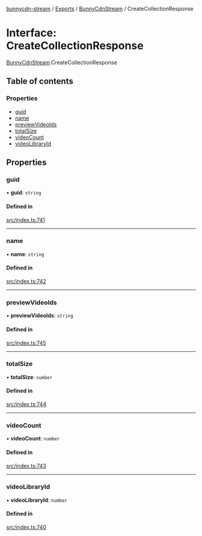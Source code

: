 [bunnycdn-stream](../README.md) / [Exports](../modules.md) / [BunnyCdnStream](../modules/BunnyCdnStream.md) / CreateCollectionResponse

# Interface: CreateCollectionResponse

[BunnyCdnStream](../modules/BunnyCdnStream.md).CreateCollectionResponse

## Table of contents

### Properties

- [guid](BunnyCdnStream.CreateCollectionResponse.md#guid)
- [name](BunnyCdnStream.CreateCollectionResponse.md#name)
- [previewVideoIds](BunnyCdnStream.CreateCollectionResponse.md#previewvideoids)
- [totalSize](BunnyCdnStream.CreateCollectionResponse.md#totalsize)
- [videoCount](BunnyCdnStream.CreateCollectionResponse.md#videocount)
- [videoLibraryId](BunnyCdnStream.CreateCollectionResponse.md#videolibraryid)

## Properties

### guid

• **guid**: `string`

#### Defined in

[src/index.ts:741](https://github.com/dan-online/bunnycdn-stream/blob/2d76aff/src/index.ts#L741)

___

### name

• **name**: `string`

#### Defined in

[src/index.ts:742](https://github.com/dan-online/bunnycdn-stream/blob/2d76aff/src/index.ts#L742)

___

### previewVideoIds

• **previewVideoIds**: `string`

#### Defined in

[src/index.ts:745](https://github.com/dan-online/bunnycdn-stream/blob/2d76aff/src/index.ts#L745)

___

### totalSize

• **totalSize**: `number`

#### Defined in

[src/index.ts:744](https://github.com/dan-online/bunnycdn-stream/blob/2d76aff/src/index.ts#L744)

___

### videoCount

• **videoCount**: `number`

#### Defined in

[src/index.ts:743](https://github.com/dan-online/bunnycdn-stream/blob/2d76aff/src/index.ts#L743)

___

### videoLibraryId

• **videoLibraryId**: `number`

#### Defined in

[src/index.ts:740](https://github.com/dan-online/bunnycdn-stream/blob/2d76aff/src/index.ts#L740)
